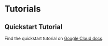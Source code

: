 # Tutorials

## Quickstart Tutorial

Find the quickstart tutorial on
[Google Cloud docs](https://cloud.google.com/hpc-toolkit/docs/quickstarts/slurm-cluster).
